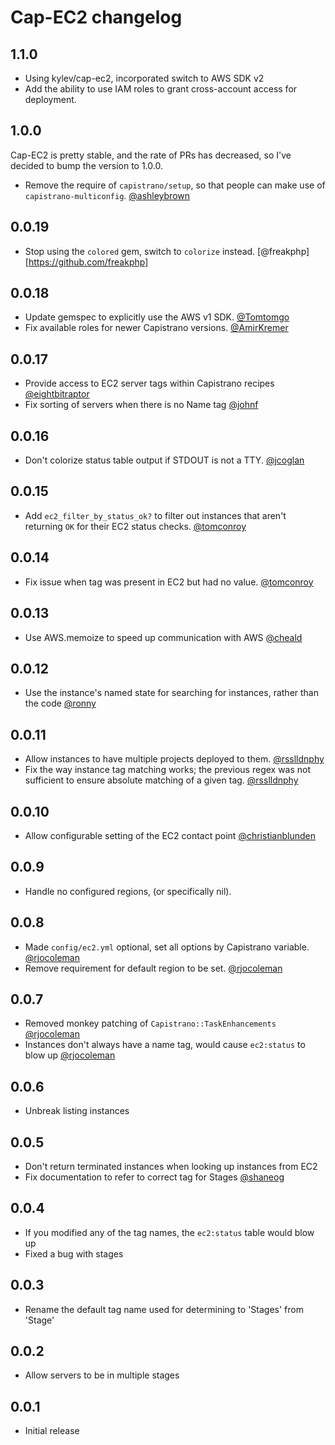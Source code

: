 # Cap-EC2 changelog

## 1.1.0

* Using kylev/cap-ec2, incorporated switch to AWS SDK v2
* Add the ability to use IAM roles to grant cross-account access for deployment.

## 1.0.0

Cap-EC2 is pretty stable, and the rate of PRs has decreased, so I've
decided to bump the version to 1.0.0.

* Remove the require of `capistrano/setup`, so that people can make
  use of `capistrano-multiconfig`. [@ashleybrown](https://github.com/ashleybrown)

## 0.0.19

* Stop using the `colored` gem, switch to `colorize` instead. [@freakphp][https://github.com/freakphp]

## 0.0.18

* Update gemspec to explicitly use the AWS v1 SDK. [@Tomtomgo](https://github.com/Tomtomgo)
* Fix available roles for newer Capistrano versions. [@AmirKremer](https://github.com/AmirKremer)

## 0.0.17

* Provide access to EC2 server tags within Capistrano recipes [@eightbitraptor](https://github.com/eightbitraptor)
* Fix sorting of servers when there is no Name tag [@johnf](https://github.com/johnf)

## 0.0.16

* Don't colorize status table output if STDOUT is not a TTY. [@jcoglan](https://github.com/jcoglan)

## 0.0.15

* Add `ec2_filter_by_status_ok?` to filter out instances that aren't returning `OK`
  for their EC2 status checks. [@tomconroy](https://github.com/tomconroy)

## 0.0.14

* Fix issue when tag was present in EC2 but had no value. [@tomconroy](https://github.com/tomconroy)

## 0.0.13

* Use AWS.memoize to speed up communication with AWS [@cheald](https://github.com/cheald)

## 0.0.12

* Use the instance's named state for searching for instances, rather than the code [@ronny](https://github.com/ronny)

## 0.0.11

* Allow instances to have multiple projects deployed to them. [@rsslldnphy](https://github.com/rsslldnphy)
* Fix the way instance tag matching works; the previous regex was not sufficient to ensure
  absolute matching of a given tag. [@rsslldnphy](https://github.com/rsslldnphy)

## 0.0.10

* Allow configurable setting of the EC2 contact point [@christianblunden](https://github.com/christianblunden)

## 0.0.9

* Handle no configured regions, (or specifically nil).

## 0.0.8

* Made `config/ec2.yml` optional, set all options by Capistrano variable. [@rjocoleman](https://github.com/rjocoleman)
* Remove requirement for default region to be set. [@rjocoleman](https://github.com/rjocoleman)

## 0.0.7

* Removed monkey patching of `Capistrano::TaskEnhancements` [@rjocoleman](https://github.com/rjocoleman)
* Instances don't always have a name tag, would cause `ec2:status` to blow up [@rjocoleman](https://github.com/rjocoleman)

## 0.0.6

* Unbreak listing instances

## 0.0.5

* Don't return terminated instances when looking up instances from EC2
* Fix documentation to refer to correct tag for Stages [@shaneog](https://github.com/shaneog)

## 0.0.4

* If you modified any of the tag names, the `ec2:status` table would blow up
* Fixed a bug with stages

## 0.0.3

* Rename the default tag name used for determining to 'Stages' from 'Stage'

## 0.0.2

* Allow servers to be in multiple stages

## 0.0.1

* Initial release
